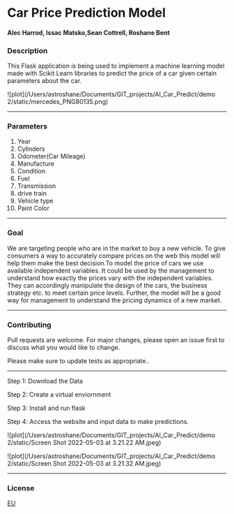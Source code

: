 # Car Price Prediction Model 
#### Alec Harrod, Issac Matsko,Sean Cottrell, Roshane Bent 
### Description
This Flask application is being used to implement a machine learning model made
with Scikit Learn libraries to predict the price of a car given certain parameters about the car.


![plot](/Users/astroshane/Documents/GIT_projects/AI_Car_Predict/demo 2/static/mercedes_PNG80135.png)
<hr>

### Parameters
1. Year                  
2. Cylinders
3. Odometer(Car Mileage)
4. Manufacture
5. Condition
6. Fuel
7. Transmission
8. drive train
9. Vehicle type
10. Paint Color

<hr>

### Goal

We are targeting people who are in the market to buy a new vehicle. To give consumers a way to accurately compare prices on the web this model will help them make the best decision.To model the price of cars we use available independent variables. It could be used by the management to understand how exactly the prices vary with the independent variables. They can accordingly manipulate the design of the cars, the business strategy etc. to meet certain price levels. Further, the model will be a good way for management to understand the pricing dynamics of a new market.



<hr>

### Contributing
Pull requests are welcome. For major changes, please open an issue first to discuss what you would like to change.

Please make sure to update tests as appropriate..

<hr>
Step 1: Download the Data 

Step 2: Create a virtual enviornment

Step 3: Install and run flask

Step 4: Access the website and input data to make predictions.


![plot](/Users/astroshane/Documents/GIT_projects/AI_Car_Predict/demo 2/static/Screen Shot 2022-05-03 at 3.21.22 AM.jpeg)

![plot](/Users/astroshane/Documents/GIT_projects/AI_Car_Predict/demo 2/static/Screen Shot 2022-05-03 at 3.21.32 AM.jpeg)


<hr>


### License
[EU](https://choosealicense.com/licenses/EU/)



